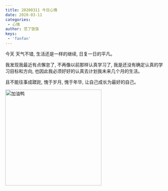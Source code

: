```yaml
---
title: 20200311 今日心情
date: 2020-03-11
categories:
 - 心情
author: 范了饭饭
keys:
 - 'fanfan'
---
```



今天 天气不错, 生活还是一样的继续, 日复一日的平凡。

我发现我最近有点懈怠了, 不再像以前那样认真学习了, 我是还没有确定认真的学习目标和方向, 也因此我必须好好的认真去计划我未来几个月的生活。

且不能往事成蹉跎, 愧于岁月, 愧于年华, 让自己成长为最好的自己。




<img src="https://ss3.bdstatic.com/70cFv8Sh_Q1YnxGkpoWK1HF6hhy/it/u=43753041,589995426&fm=26&gp=0.jpg" alt="加油鸭" width="300" height="300" />
